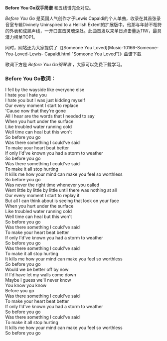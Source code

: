

**Before You Go双手简谱** 和五线谱完全对应。

_Before You Go_ 是英国人气创作才子Lewis Capaldi的个人单曲，收录在其首张录音室专辑Divinely Uninspired to
a Hellish Extent的扩展版中。他那与年龄不相符的外表和成熟声线，一开口直击灵魂深处。此曲首发以来单日点击量达11W，最具潜力榜单TOP1。

同时，网站还为大家提供了《[Someone You Loved](Music-10166-Someone-You-Loved-Lewis-
Capaldi.html "Someone You Loved")》曲谱下载

歌词下方是 _Before You Go钢琴谱_ ，大家可以免费下载学习。

### Before You Go歌词：

I fell by the wayside like everyone else  
I hate you I hate you  
I hate you but I was just kidding myself  
Our every moment I start to replace  
'Cause now that they're gone  
All I hear are the words that I needed to say  
When you hurt under the surface  
Like troubled water running cold  
Well time can heal but this won't  
So before you go  
Was there something I could've said  
To make your heart beat better  
If only I'd've known you had a storm to weather  
So before you go  
Was there something I could've said  
To make it all stop hurting  
It kills me how your mind can make you feel so worthless  
So before you go  
Was never the right time whenever you called  
Went little by little by little until there was nothing at all  
Our every moment I start to replay it  
But all I can think about is seeing that look on your face  
When you hurt under the surface  
Like troubled water running cold  
Well time can heal but this won't  
So before you go  
Was there something I could've said  
To make your heart beat better  
If only I'd've known you had a storm to weather  
So before you go  
Was there something I could've said  
To make it all stop hurting  
It kills me how your mind can make you feel so worthless  
So before you go  
Would we be better off by now  
If I'd have let my walls come down  
Maybe I guess we'll never know  
You know you know  
Before you go  
Was there something I could've said  
To make your heart beat better  
If only I'd've known you had a storm to weather  
So before you go  
Was there something I could've said  
To make it all stop hurting  
It kills me how your mind can make you feel so worthless  
So before you go

